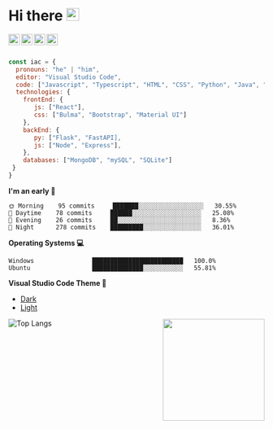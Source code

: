 # Hi there <img src="https://media.giphy.com/media/WUlplcMpOCEmTGBtBW/giphy.gif" width="25">
<a href="https://linkedin.com/in/isaacanteparac" >
  <img align="left" alt="Ashwani's Linkdein" width="22px" style="background-color:#fff;" src="https://cdn.jsdelivr.net/npm/simple-icons@v3/icons/linkedin.svg" />
</a>
<a href="https://twitter.com/isaacanteparac">
  <img align="left" alt="Ashwani's Twitter" width="22px" src="https://cdn.jsdelivr.net/npm/simple-icons@v3/icons/twitter.svg" />
</a>
<a href="https://github.com/isaacanteparac">
  <img align="left" alt="Ashwani's Github" width="22px" src="https://cdn.jsdelivr.net/npm/simple-icons@v3/icons/github.svg" />
</a>
<a href="https://instagram.com/isaacanteparac">
  <img align="left" alt="Ashwani's Instagram" width="22px" src="https://cdn.jsdelivr.net/npm/simple-icons@v3/icons/instagram.svg" />
</a>
<br/>
<br/>

```javascript
const iac = {
  pronouns: "he" | "him",
  editor: "Visual Studio Code",
  code: ["Javascript", "Typescript", "HTML", "CSS", "Python", "Java", "SASS"],
  technologies: {
    frontEnd: {
       js: ["React"],
       css: ["Bulma", "Bootstrap", "Material UI"]
    },
    backEnd: {
       py: ["Flask", "FastAPI],
       js: ["Node", "Express"],
    },
    databases: ["MongoDB", "mySQL", "SQLite"]
 }
}
```

**I'm an early 🐤** 
```text
🌞 Morning    95 commits     ███████░░░░░░░░░░░░░░░░░░   30.55% 
🌆 Daytime    78 commits     ██████░░░░░░░░░░░░░░░░░░░   25.08% 
🌃 Evening    26 commits     ██░░░░░░░░░░░░░░░░░░░░░░░   8.36% 
🌙 Night      278 commits    █████████░░░░░░░░░░░░░░░░   36.01% 

```

**Operating Systems 💻**
```text
Windows                █████████████████████████   100.0%
Ubuntu                 ██████████████░░░░░░░░░░░   55.81% 
```
**Visual Studio Code Theme 🎨**
- [Dark](https://marketplace.visualstudio.com/items?itemName=thisisisaacac.theme-dark-bat)
- [Light](https://marketplace.visualstudio.com/items?itemName=thisisisaacac.theme-light-idac)

![Top Langs](https://github-readme-stats.vercel.app/api/top-langs/?username=isaacanteparac&layout=compact)
<img align="right" src="https://media.giphy.com/media/WUlplcMpOCEmTGBtBW/giphy.gif" width="200">


